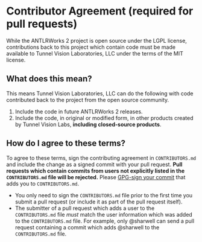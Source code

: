# Contributor Agreement (required for pull requests)

While the ANTLRWorks 2 project is open source under the LGPL license, contributions
back to this project which contain code must be made available to Tunnel Vision
Laboratories, LLC under the terms of the MIT license.

## What does this mean?

This means Tunnel Vision Laboratories, LLC can do the following with code contributed
back to the project from the open source community.

1. Include the code in future ANTLRWorks 2 releases.
2. Include the code, in original or modified form, in other products created by Tunnel
   Vision Labs, **including closed-source products**.

## How do I agree to these terms?

To agree to these terms, sign the contributing agreement in `CONTRIBUTORS.md` and
include the change as a signed commit with your pull request. **Pull requests which contain
commits from users not explicitly listed in the `CONTRIBUTORS.md` file will be
rejected.** Please 
[GPG-sign your commit](https://git-scm.com/book/en/v2/Git-Tools-Signing-Your-Work)
that adds you to `CONTRIBUTORS.md`.

* You only need to sign the `CONTRIBUTORS.md` file prior to the first time you
  submit a pull request (or include it as part of the pull request itself).
* The submitter of a pull request which adds a user to the `CONTRIBUTORS.md` file
  *must* match the user information which was added to the `CONTRIBUTORS.md` file.
  For example, only @sharwell can send a pull request containing a commit which adds
  @sharwell to the `CONTRIBUTORS.md` file.
